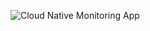 ![Cloud Native Monitoring App](https://github.com/inam101001/cloud-native-monitoring-app/assets/115753722/676a431b-be54-4c8f-b7d2-0a88201f9a22)
